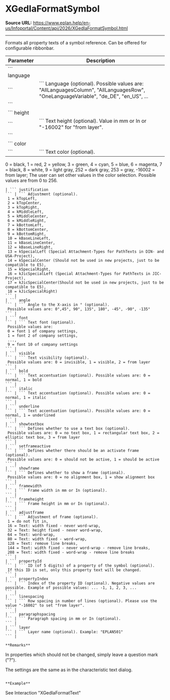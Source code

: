 # XGedIaFormatSymbol

**Source URL:** https://www.eplan.help/en-us/Infoportal/Content/api/2026/XGedIaFormatSymbol.html

---

Formats all property texts of a symbol reference. Can be offered for configurable ribbonbar.

| Parameter | Description |
| --- | --- |
| ``` language
 ``` | ``` Language (optional). Possible values are: "AllLanguagesColumn", "AllLanguagesRow", "OneLanguageVariable", "de_DE", "en_US", ...
 ``` |
| ``` height
 ``` | ``` Text height (optional). Value in mm or In or "-16002" for "from layer".
 ``` |
| ``` color
 ``` | ``` Text color (optional).
  0 = black,
  1 = red,
  2 = yellow,
  3 = green,
  4 = cyan,
  5 = blue,
  6 = magenta,
  7 = black,
  8 = white,
  9 = light gray,
  252 = dark gray,
  253 = gray,
  -16002 = from layer;
  The user can set other values in the color selection. Possible values are from 0 to 256.
 ``` |
| ``` justification
 ``` | ``` Adjustment (optional).
  1 = kTopLeft,
  2 = kTopCenter,
  3 = kTopRight,
  4 = kMiddleLeft,
  5 = kMiddleCenter,
  6 = kMiddleRight,
  7 = kBottomLeft,
  8 = kBottomCenter,
  9 = kBottomRight,
  10 = kBaseLineLeft,
  11 = kBaseLineCenter,
  12 = kBaseLineRight,
  13 = kSpecialLeft (Special Attachment-Types for PathTexts in DIN- and USA-Project),
  14 = kSpecialCenter (Should not be used in new projects, just to be compatible to E5),
  15 = kSpecialRight,
  16 = kJicSpecialLeft (Special Attachment-Types for PathTexts in JIC-Project),
  17 = kJicSpecialCenter(Should not be used in new projects, just to be compatible to E5),
  18 = kJicSpecialRight)
 ``` |
| ``` angle
 ``` | ``` Angle to the X-axis in ° (optional).
  Possible values are: 0°,45°, 90°, 135°, 180°, -45°, -90°, -135°
 ``` |
| ``` font
 ``` | ``` Text font (optional).
  Possible values are:
  0 = font 1 of company settings,
  1 = font 2 of company settings,
  ...,
  9 = font 10 of company settings
 ``` |
| ``` visible
 ``` | ``` Text visibility (optional).
  Possible values are: 0 = invisible, 1 = visible, 2 = from layer
 ``` |
| ``` bold
 ``` | ``` Text accentuation (optional). Possible values are: 0 = normal, 1 = bold
 ``` |
| ``` italic
 ``` | ``` Text accentuation (optional). Possible values are: 0 = normal, 1 = italic
 ``` |
| ``` underline
 ``` | ``` Text accentuation (optional). Possible values are: 0 = normal, 1 = underlined
 ``` |
| ``` showtextbox
 ``` | ``` Defines whether to use a text box (optional).
  Possible values are: 0 = no text box, 1 = rectangular text box, 2 = elliptic text box, 3 = from layer
 ``` |
| ``` setframeactive
 ``` | ``` Defines whether there should be an activate frame (optional).
  Possible values are: 0 = should not be active, 1 = should be active
 ``` |
| ``` showframe
 ``` | ``` Defines whether to show a frame (optional).
  Possible values are: 0 = no alignment box, 1 = show alignment box
 ``` |
| ``` framewidth
 ``` | ``` Frame width in mm or In (optional).
 ``` |
| ``` frameheight
 ``` | ``` Frame height in mm or In (optional).
 ``` |
| ``` adjustframe
 ``` | ``` Adjustment of frame (optional).
  1 = do not fit in,
  16 = Text: width fixed - never word-wrap,
  32 = Text: height fixed - never word-wrap,
  64 = Text: word-wrap,
  80 = Text: width fixed - word-wrap,
  128 = Text: remove line breaks,
  144 = Text: width fixed - never word-wrap - remove line breaks,
  208 = Text: width fixed - word-wrap - remove line breaks
 ``` |
| ``` propertyId
 ``` | ``` ID (of 5 digits) of a property of the symbol (optional).
  If this ID is set, only this property text will be changed.
 ``` |
| ``` propertyIndex
 ``` | ``` Index of the property ID (optional). Negative values are possible. Example of possible values: ... -1, 1, 2, 3, ...
 ``` |
| ``` linespacing
 ``` | ``` Row spacing in number of lines (optional). Please use the value "-16002" to set "from layer".
 ``` |
| ``` paragraphspacing
 ``` | ``` Paragraph spacing in mm or In (optional).
 ``` |
| ``` layer
 ``` | ``` Layer name (optional). Example: "EPLAN501"
 ``` |

**Remarks**

```
 In properties which should not be changed, simply leave a question mark ("?").

 The settings are the same as in the characteristic text dialog.

```

**Example**

```
 See Interaction "XGedIaFormatText"

```